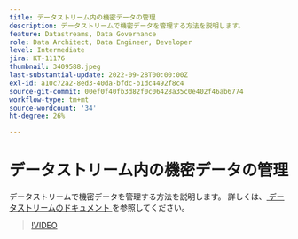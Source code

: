 ```yaml
---
title: データストリーム内の機密データの管理
description: データストリームで機密データを管理する方法を説明します。
feature: Datastreams, Data Governance
role: Data Architect, Data Engineer, Developer
level: Intermediate
jira: KT-11176
thumbnail: 3409588.jpeg
last-substantial-update: 2022-09-28T00:00:00Z
exl-id: a10c72a2-8ed3-40da-bfdc-b1dc4492f8c4
source-git-commit: 00ef0f40fb3d82f0c06428a35c0e402f46ab6774
workflow-type: tm+mt
source-wordcount: '34'
ht-degree: 26%

---
```


# データストリーム内の機密データの管理

データストリームで機密データを管理する方法を説明します。  詳しくは、[ データストリームのドキュメント ](https://experienceleague.adobe.com/docs/experience-platform/edge/datastreams/overview.html?lang=ja) を参照してください。

>[!VIDEO](https://video.tv.adobe.com/v/3409588/?learn=on)
